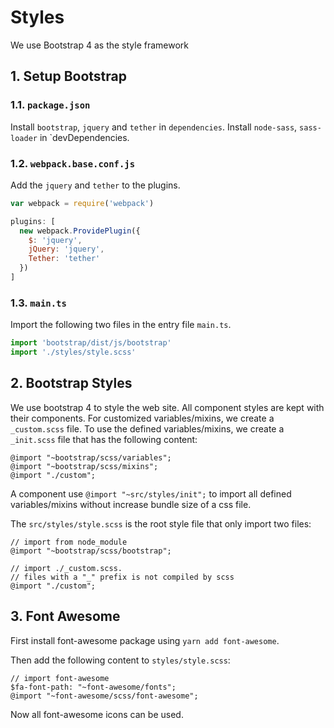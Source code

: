 # Styles
We use Bootstrap 4 as the style framework

## 1. Setup Bootstrap
### 1.1. `package.json`
Install `bootstrap`, `jquery` and `tether` in `dependencies`.
Install `node-sass`, `sass-loader` in `devDependencies.

### 1.2. `webpack.base.conf.js`
Add the `jquery` and `tether` to the plugins.

```js
var webpack = require('webpack')

plugins: [
  new webpack.ProvidePlugin({
    $: 'jquery',
    jQuery: 'jquery',
    Tether: 'tether'
  })
]
```

### 1.3. `main.ts`
Import the following two files in the entry file `main.ts`.

```js
import 'bootstrap/dist/js/bootstrap'
import './styles/style.scss'
```

## 2. Bootstrap Styles
We use bootstrap 4 to style the web site. All component styles are kept with their components. For customized variables/mixins, we create a `_custom.scss` file. To use the defined variables/mixins, we create a `_init.scss` file that has the following content: 

```
@import "~bootstrap/scss/variables";
@import "~bootstrap/scss/mixins";
@import "./custom";
```

A component use `@import "~src/styles/init";` to import all defined variables/mixins without increase bundle size of a css file. 

The `src/styles/style.scss` is the root style file that only import two files:

```
// import from node_module
@import "~bootstrap/scss/bootstrap";

// import ./_custom.scss.
// files with a "_" prefix is not compiled by scss
@import "./custom";
```

## 3. Font Awesome

First install font-awesome package using `yarn add font-awesome`.

Then add the following content to `styles/style.scss`:

```
// import font-awesome
$fa-font-path: "~font-awesome/fonts";
@import "~font-awesome/scss/font-awesome";
```

Now all font-awesome icons can be used. 